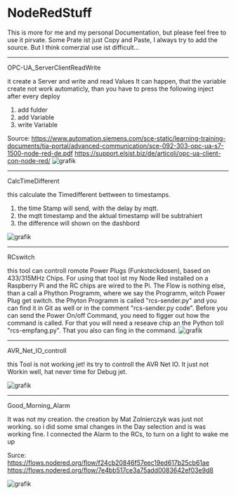 # NodeRedStuff
This is more for me and my personal Documentation, but please feel free to use it pirvate. Some Prate ist just Copy and Paste, I always try to add the source. But I think comerzial use ist difficult...

________________________________________________________________________________
OPC-UA_ServerClientReadWrite 

  it create a Server and write and read Values
  It can happen, that the variable create not work automaticly, than you have to press the following inject after every deploy
  1. add fulder
  2. add Variable
  3. write Variable

  Source:   https://www.automation.siemens.com/sce-static/learning-training-documents/tia-portal/advanced-communication/sce-092-303-opc-ua-s7-1500-node-red-de.pdf
            https://support.elsist.biz/de/articoli/opc-ua-client-con-node-red/
![grafik](https://user-images.githubusercontent.com/23342140/152413539-e4f8f22c-6507-4c85-ab85-b28116353207.png)
________________________________________________________________________________
CalcTimeDifferent

  this calculate the Timedifferent bettween to timestamps.
   1. the time Stamp will send, with the delay by mqtt.
   2. the mqtt timestamp and the aktual timestamp will be subtrahiert
   3. the difference will shown on the dashbord
  
 ![grafik](https://user-images.githubusercontent.com/23342140/152413167-dfb2bfef-1b0b-4fc3-88b8-afe417a15197.png)

________________________________________________________________________________
RCswitch 

  this tool can controll romote Power Plugs (Funksteckdosen), based on 433/315MHz Chips. For using that tool ist my Node Red installed on a Raspberry Pi and the RC chips are wired to the Pi. 
  The Flow is nothing else, than a call a Phython Programm, where we say the Programm, witch Power Plug get switch. the Phyton Programm is called "rcs-sender.py" and you can find it in Git as well or in the comment "rcs-sender.py code". Before you can send the Power On/off Command, you need to figger out how the command is called. For that you will need a reseave chip an the Python toll "rcs-empfang.py". That you also can fing in the command.
![grafik](https://user-images.githubusercontent.com/23342140/152432519-21447b68-3c44-4a0e-8dcb-1615df8728dd.png)
________________________________________________________________________________
AVR_Net_IO_controll

this Tool is not working jet!
its try to controll the AVR Net IO. It just not Workin well, hat never time for Debug jet.

![grafik](https://user-images.githubusercontent.com/23342140/152435019-653f5619-1991-47fb-b845-66f51c54e8aa.png)
________________________________________________________________________________
Good_Morning_Alarm

It was not my creation. the creation by Mat Zolnierczyk was just not working. so i did some smal changes in the Day selection and is was working fine. I connected the Alarm to the RCs, to turn on a light to wake me up

Surce:  https://flows.nodered.org/flow/f24cb20846f57eec19ed617b25cb61ae
        https://flows.nodered.org/flow/7e4bb517ce3a75add0083642ef03e9d8
        
![grafik](https://user-images.githubusercontent.com/23342140/152436354-179dbada-7a3f-4588-96dd-9acf12042e53.png)
